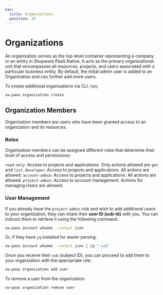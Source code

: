 ```yaml
---
nav:
  title: Organizations
  position: 20
---
```


# Organizations

An organization serves as the top-level container representing a company or an entity in Shopware PaaS Native. It acts as the primary organizational unit that encompasses all resources, projects, and users associated with a particular business entity. By default, the initial admin user is added to an Organization and can further add more users.

To create additional organizations via CLI, run;

```sh
sw-paas organization create
```

## Organization Members

Organization members are users who have been granted access to an organization and its resources.

### Roles

Organization members can be assigned different roles that determine their level of access and permissions:

`read-only`: Access to projects and applications. Only actions allowed are `get` and `list`.
`developer`: Access to projects and applications. All actions are allowed.
`account-admin`: Access to projects and applications. All actions are allowed.
`project-admin`: Access to account management. Actions for managing Users are allowed.

### User Management

If you already have the `project-admin` role and wish to add additional users to your organization, they can share their **user ID (sub-id)** with you. You can instruct them to retrieve it using the following command:

```sh
sw-paas account whoami --output json
```

Or, if they have `jq` installed for easier parsing:

```sh
sw-paas account whoami --output json | jq ".sub"
```

Once you receive their `sub` (subject ID), you can proceed to add them to your organization with the appropriate role.

```sh
sw-paas organization add user
```

To remove a user from the organization:

```sh
sw-paas organization remove user
```
